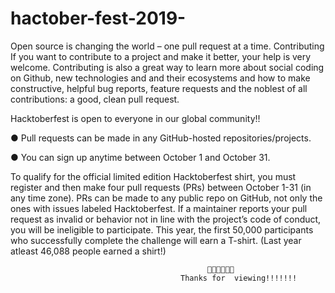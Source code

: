 # hactober-fest-2019-
Open source is changing the world – one pull request at a time.
Contributing If you want to contribute to a project and make it better, your help is very welcome. Contributing is also a great way to learn more about social coding on Github, new technologies and and their ecosystems and how to make constructive, helpful bug reports, feature requests and the noblest of all contributions: a good, clean pull request.





Hacktoberfest is open to everyone in our global community!!

● Pull requests can be made in any GitHub-hosted repositories/projects.

● You can sign up anytime between October 1 and October 31.

To qualify for the official limited edition Hacktoberfest shirt, you must register and then make four pull requests (PRs) between October 1-31 (in any time zone). PRs can be made to any public repo on GitHub, not only the ones with issues labeled Hacktoberfest. If a maintainer reports your pull request as invalid or behavior not in line with the project’s code of conduct, you will be ineligible to participate. This year, the first 50,000 participants who successfully complete the challenge will earn a T-shirt. (Last year atleast 46,088 people earned a shirt!)

                                                
                                                
                                                
                                                
                                                
                                                
                                                🙏🙏🙏🙏🙏🙏
                                          Thanks for  viewing!!!!!!!
